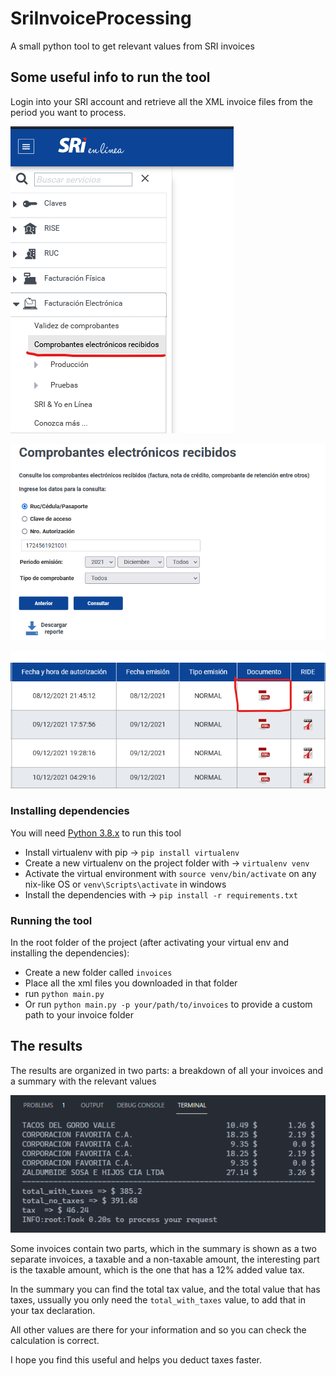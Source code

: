 # SriInvoiceProcessing

A small python tool to get relevant values from SRI invoices

## Some useful info to run the tool

Login into your SRI account and retrieve all the XML invoice files from the period you want to process.

![Download Invoices 01](./img/instructions01.png)

![Download Invoices 02](./img/instructions02.png)

![Download Invoices 03](./img/instructions03.png)

### Installing dependencies

You will need [Python 3.8.x](https://www.python.org/downloads/release/python-3812/) to run this tool

- Install virtualenv with pip -> `pip install virtualenv`
- Create a new virtualenv on the project folder with -> `virtualenv venv`
- Activate the virtual environment with `source venv/bin/activate` on any nix-like OS or `venv\Scripts\activate` in windows
- Install the dependencies with -> `pip install -r requirements.txt`

### Running the tool

In the root folder of the project (after activating your virtual env and installing the dependencies):

- Create a new folder called `invoices`
- Place all the xml files you downloaded in that folder
- run `python main.py`
- Or run `python main.py -p your/path/to/invoices` to provide a custom path to your invoice folder

## The results

The results are organized in two parts: a breakdown of all your invoices and a summary with the relevant values

![Result 01](./img/results01.png)

Some invoices contain two parts, which in the summary is shown as a two separate invoices, a taxable and a non-taxable amount, the interesting part is the taxable amount, which is the one that has a 12% added value tax.

In the summary you can find the total tax value, and the total value that has taxes, ussually you only need the `total_with_taxes` value, to add that in your tax declaration.

All other values are there for your information and so you can check the calculation is correct.

I hope you find this useful and helps you deduct taxes faster.
